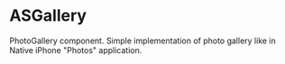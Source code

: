 ASGallery
=========

PhotoGallery component.
Simple implementation of photo gallery like in Native iPhone "Photos" application.

